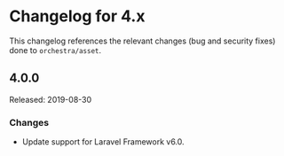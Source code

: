 # Changelog for 4.x

This changelog references the relevant changes (bug and security fixes) done to `orchestra/asset`.

## 4.0.0

Released: 2019-08-30

### Changes

* Update support for Laravel Framework v6.0.
